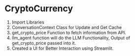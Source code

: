 # CryptoCurrency

1. Import Libraries
2. ConversationContext Class for Update and Get Cache
3. get_crypto_price Function to fetch information from API.
4. llm_agent function will do the LLM Functionality, Output of get_crypto_price passed into it.
5. Created a UI for Better Interaction using Streamlit.

